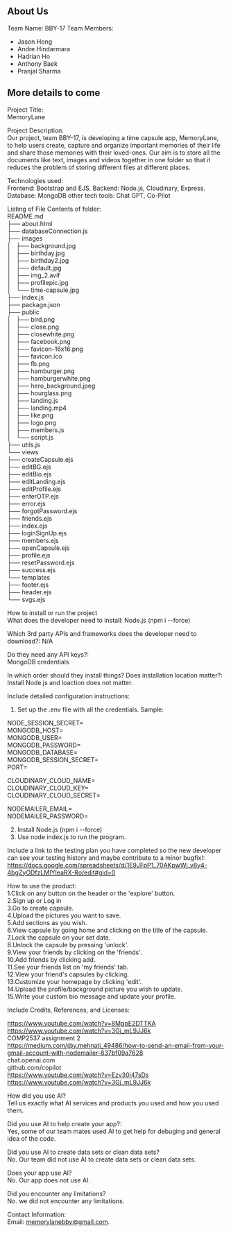 ## About Us
Team Name: BBY-17
Team Members: 
- Jason Hong
- Andre Hindarmara
- Hadrian Ho
- Anthony Baek
- Pranjal Sharma
## More details to come

Project Title:  
MemoryLane

Project Description:   
Our project, team BBY-17, is developing a time capsule app, MemoryLane, to help users create, capture and organize important memories of their life and share those memories with their loved-ones. Our aim is to store all the documents like text, images and videos together in one folder so that it reduces the problem of storing different files at different places.

Technologies used:  
Frontend: Bootstrap and EJS.
Backend: Node.js, Cloudinary, Express. 
Database: MongoDB
other tech tools: Chat GPT, Co-Pilot

Listing of File Contents of folder:  
README.md  
├── about.html  
├── databaseConnection.js  
├── images   
│   ├── background.jpg  
│   ├── birthday.jpg     
│   ├── birthday2.jpg   
│   ├── default.jpg   
│   ├── img_2.avif   
│   ├── profilepic.jpg   
│   └── time-capsule.jpg   
├── index.js   
├── package.json   
├── public   
│   ├── bird.png  
│   ├── close.png  
│   ├── closewhite.png  
│   ├── facebook.png  
│   ├── favicon-16x16.png  
│   ├── favicon.ico  
│   ├── fb.png  
│   ├── hamburger.png  
│   ├── hamburgerwhite.png  
│   ├── hero_background.jpeg  
│   ├── hourglass.png  
│   ├── landing.js  
│   ├── landing.mp4  
│   ├── like.png  
│   ├── logo.png  
│   ├── members.js  
│   └── script.js  
├── utils.js  
└── views  
    ├── createCapsule.ejs  
    ├── editBG.ejs  
    ├── editBio.ejs  
    ├── editLanding.ejs  
    ├── editProfile.ejs  
    ├── enterOTP.ejs  
    ├── error.ejs  
    ├── forgotPassword.ejs  
    ├── friends.ejs  
    ├── index.ejs  
    ├── loginSignUp.ejs  
    ├── members.ejs  
    ├── openCapsule.ejs  
    ├── profile.ejs  
    ├── resetPassword.ejs  
    ├── success.ejs  
    └── templates  
        ├── footer.ejs  
        ├── header.ejs  
        └── svgs.ejs  

How to install or run the project  
What does the developer need to install: Node.js (npm i --force)

Which 3rd party APIs and frameworks does the developer need to download?: N/A

Do they need any API keys?:   
MongoDB credentials

In which order should they install things? Does installation location matter?:   
Install Node.js and loaction does not matter.

Include detailed configuration instructions:  
1. Set up the .env file with all the credentials. Sample:  
     
NODE_SESSION_SECRET=  
MONGODB_HOST=  
MONGODB_USER=  
MONGODB_PASSWORD=  
MONGODB_DATABASE=  
MONGODB_SESSION_SECRET=  
PORT=  
  
CLOUDINARY_CLOUD_NAME=  
CLOUDINARY_CLOUD_KEY=  
CLOUDINARY_CLOUD_SECRET=  
  
NODEMAILER_EMAIL=  
NODEMAILER_PASSWORD=  
  
2. Install Node.js (npm i --force)
3. Use node index.js to run the program.

Include a link to the testing plan you have completed so the new developer can see your testing history and maybe contribute to a minor bugfix!:  
https://docs.google.com/spreadsheets/d/1E9JFpP1_70AKpwWj_v8y4-4bgZyODfzLMIYIeaRX-Ro/edit#gid=0   
  
How to use the product:  
1.Click on any button on the header or the 'explore' button.  
2.Sign up or Log in  
3.Go to create capsule.  
4.Upload the pictures you want to save.  
5.Add sections as you wish.  
6.View capsule by going home and clicking on the title of the capsule.  
7.Lock the capsule on your set date.  
8.Unlock the capsule by pressing 'unlock'.  
9.View your friends by clicking on the 'friends'.  
10.Add friends by clicking add.  
11.See your friends list on 'my friends' tab.  
12.View your friend's capsules by clicking.  
13.Customize your homepage by clicking 'edit'.  
14.Upload the profile/background picture you wish to update.  
15.Write your custom bio message and update your profile.  
  
Include Credits, References, and Licenses:  
  
https://www.youtube.com/watch?v=8MgpE2DTTKA  
https://www.youtube.com/watch?v=3Gj_mL9JJ6k  
COMP2537 assignment 2  
https://medium.com/@y.mehnati_49486/how-to-send-an-email-from-your-gmail-account-with-nodemailer-837bf09a7628  
chat.openai.com  
github.com/copilot  
https://www.youtube.com/watch?v=Ezv30i47sDs  
https://www.youtube.com/watch?v=3Gj_mL9JJ6k  
  
How did you use AI?   
Tell us exactly what AI services and products you used and how you used them.  
  
Did you use AI to help create your app?:   
Yes, some of our team mates used AI to get help for debuging and general idea of the code.  
  
Did you use AI to create data sets or clean data sets?   
No. Our team did not use AI to create data sets or clean data sets.
  
Does your app use AI?   
No. Our app does not use AI.  
  
Did you encounter any limitations?  
No. we did not encounter any limitations.    
  
Contact Information:  
Email: memorylanebby@gmail.com.  

